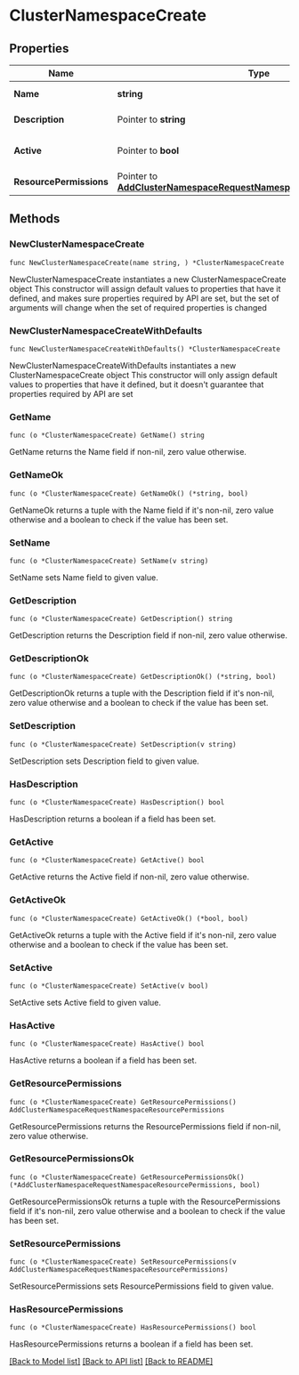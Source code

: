 # ClusterNamespaceCreate

## Properties

Name | Type | Description | Notes
------------ | ------------- | ------------- | -------------
**Name** | **string** | Namespace name | 
**Description** | Pointer to **string** | Namespace description | [optional] 
**Active** | Pointer to **bool** | Namespace active | [optional] [default to false]
**ResourcePermissions** | Pointer to [**AddClusterNamespaceRequestNamespaceResourcePermissions**](AddClusterNamespaceRequestNamespaceResourcePermissions.md) |  | [optional] 

## Methods

### NewClusterNamespaceCreate

`func NewClusterNamespaceCreate(name string, ) *ClusterNamespaceCreate`

NewClusterNamespaceCreate instantiates a new ClusterNamespaceCreate object
This constructor will assign default values to properties that have it defined,
and makes sure properties required by API are set, but the set of arguments
will change when the set of required properties is changed

### NewClusterNamespaceCreateWithDefaults

`func NewClusterNamespaceCreateWithDefaults() *ClusterNamespaceCreate`

NewClusterNamespaceCreateWithDefaults instantiates a new ClusterNamespaceCreate object
This constructor will only assign default values to properties that have it defined,
but it doesn't guarantee that properties required by API are set

### GetName

`func (o *ClusterNamespaceCreate) GetName() string`

GetName returns the Name field if non-nil, zero value otherwise.

### GetNameOk

`func (o *ClusterNamespaceCreate) GetNameOk() (*string, bool)`

GetNameOk returns a tuple with the Name field if it's non-nil, zero value otherwise
and a boolean to check if the value has been set.

### SetName

`func (o *ClusterNamespaceCreate) SetName(v string)`

SetName sets Name field to given value.


### GetDescription

`func (o *ClusterNamespaceCreate) GetDescription() string`

GetDescription returns the Description field if non-nil, zero value otherwise.

### GetDescriptionOk

`func (o *ClusterNamespaceCreate) GetDescriptionOk() (*string, bool)`

GetDescriptionOk returns a tuple with the Description field if it's non-nil, zero value otherwise
and a boolean to check if the value has been set.

### SetDescription

`func (o *ClusterNamespaceCreate) SetDescription(v string)`

SetDescription sets Description field to given value.

### HasDescription

`func (o *ClusterNamespaceCreate) HasDescription() bool`

HasDescription returns a boolean if a field has been set.

### GetActive

`func (o *ClusterNamespaceCreate) GetActive() bool`

GetActive returns the Active field if non-nil, zero value otherwise.

### GetActiveOk

`func (o *ClusterNamespaceCreate) GetActiveOk() (*bool, bool)`

GetActiveOk returns a tuple with the Active field if it's non-nil, zero value otherwise
and a boolean to check if the value has been set.

### SetActive

`func (o *ClusterNamespaceCreate) SetActive(v bool)`

SetActive sets Active field to given value.

### HasActive

`func (o *ClusterNamespaceCreate) HasActive() bool`

HasActive returns a boolean if a field has been set.

### GetResourcePermissions

`func (o *ClusterNamespaceCreate) GetResourcePermissions() AddClusterNamespaceRequestNamespaceResourcePermissions`

GetResourcePermissions returns the ResourcePermissions field if non-nil, zero value otherwise.

### GetResourcePermissionsOk

`func (o *ClusterNamespaceCreate) GetResourcePermissionsOk() (*AddClusterNamespaceRequestNamespaceResourcePermissions, bool)`

GetResourcePermissionsOk returns a tuple with the ResourcePermissions field if it's non-nil, zero value otherwise
and a boolean to check if the value has been set.

### SetResourcePermissions

`func (o *ClusterNamespaceCreate) SetResourcePermissions(v AddClusterNamespaceRequestNamespaceResourcePermissions)`

SetResourcePermissions sets ResourcePermissions field to given value.

### HasResourcePermissions

`func (o *ClusterNamespaceCreate) HasResourcePermissions() bool`

HasResourcePermissions returns a boolean if a field has been set.


[[Back to Model list]](../README.md#documentation-for-models) [[Back to API list]](../README.md#documentation-for-api-endpoints) [[Back to README]](../README.md)


